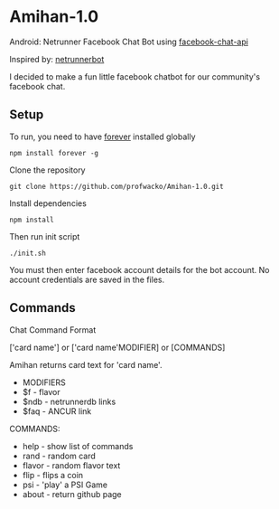 # Amihan-1.0
Android: Netrunner Facebook Chat Bot using [facebook-chat-api](https://www.npmjs.com/package/facebook-chat-api)

Inspired by: [netrunnerbot](https://github.com/b0wmz1337/redditbots/tree/master/netrunnerbot)

I decided to make a fun little facebook chatbot for our community's facebook chat.

## Setup

To run, you need to have [forever](https://www.npmjs.com/package/forever) installed globally

```
npm install forever -g
```

Clone the repository

```
git clone https://github.com/profwacko/Amihan-1.0.git
```

Install dependencies

```
npm install
```

Then run init script
```
./init.sh
```

You must then enter facebook account details for the bot account. No account credentials are saved in the files.

## Commands

Chat Command Format

['card name'] or ['card name'MODIFIER] or [COMMANDS]

Amihan returns card text for 'card name'.

+ MODIFIERS
+ $f - flavor
+ $ndb - netrunnerdb links
+ $faq - ANCUR link

COMMANDS:
+ help - show list of commands
+ rand - random card
+ flavor - random flavor text
+ flip - flips a coin
+ psi - 'play' a PSI Game
+ about - return github page
